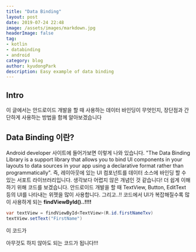 ```yaml
---
title: "Data Binding"
layout: post
date: 2019-07-24 22:48
image: /assets/images/markdown.jpg
headerImage: false
tag:
- kotlin
- databinding
- android
category: blog
author: kyudongPark
description: Easy example of data binding
---
```


## Intro

이 글에서는 안드로이드 개발을 할 때 사용하는 데이터 바인딩이 무엇인지, 장단점과 간단하게 사용하는 방법을 함께 알아보겠습니다

## Data Binding 이란?

Android developer 사이트에 들어가보면 이렇게 나와 있습니다. "The Data Binding Library is a support library that allows you to bind UI components in your layouts to data sources in your app using a declarative format rather than programmatically". 즉, 레이아웃에 있는 UI 컴포넌트를 데이터 소스에 바인딩 할 수 있는 서포트 라이브러리입니다.
생각보다 어렵지 않은 개념인 것 같습니다! 더 쉽게 이해하기 위해 코드를 보겠습니다. 안드로이드 개발을 할 때 TextView, Button, EditText 등의 UI를 나타내는 위젯을 많이 사용합니다. 그리고..!! 코드에서 UI가 복잡해질수록 많이 사용하게 되는 **findViewById()..!!!!**

```java
var textView = findViewById<TextView>(R.id.firstNameTxv)
textView.setText("FirstName")
```

이 코드가


아무것도 하지 않아도 되는 코드가 됩니다!!!
